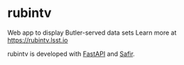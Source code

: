 # rubintv

Web app to display Butler-served data sets
Learn more at https://rubintv.lsst.io

rubintv is developed with [FastAPI](https://fastapi.tiangolo.com) and [Safir](https://safir.lsst.io).

